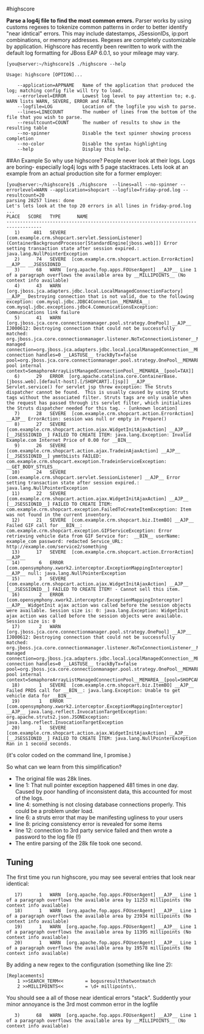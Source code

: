 #highscore

**Parse a log4j file to find the most common errors.** Parser works by using customs regexes to tokenize common patterns in order to better identify "near idntical" errors. This may include datestamps, JSessionIDs, ip:port combinations, or memory addresses. Regexes are completely customizable by application.  Highscore has recently been rewritten to work with the default log formatting for JBoss EAP 6.0.1, so your mileage may vary.




    [you@server:~/highscore]$ ./highscore --help

    Usage: highscore [OPTION]...

        --application=APPNAME   Name of the application that produced the log; matching config file will try to load.
        --errorlevel=ERROR      Lowest log level to pay attention to; e.g. WARN lists WARN, SEVERE, ERROR and FATAL
        --logfile=LOG           Location of the logfile you wish to parse.           
        --lines=LINECOUNT       The number of lines from the bottom of the file that you wish to parse.
        --resultcount=COUNT     The number of results to show in the resulting table
        --no-spinner            Disable the text spinner showing process completion
        --no-color              Disable the syntax highlighting
        --help                  Display this help.



##An Example
So why use highscore? People never look at their logs. Logs are boring- especially log4j logs with 5 page stacktraces.
Lets look at an example from an actual production site for a former employer:



    [you@server:~/highscore]$ ./highscore  --lines=all --no-spinner --errorlevel=WARN --application=shopcart --logfile=friday-prod.log --resultcount=20
    parsing 28257 lines: done
    Let's lets look at the top 20 errors in all lines in friday-prod.log ...
    PLACE   SCORE   TYPE      NAME
    -----------------------------------------------------------------------------------
       1)     481   SEVERE  [com.example.crm.shopcart.servlet.SessionListener] (ContainerBackgroundProcessor[StandardEngine[jboss.web]]) Error setting transaction state after session expired.: java.lang.NullPointerException
       2)      74   SEVERE  [com.example.crm.shopcart.action.ErrorAction] __AJP__ __JSESSIONID__ 
       3)      68   WARN  [org.apache.fop.apps.FOUserAgent] __AJP__ Line 1 of a paragraph overflows the available area by __MILLIPOINTS__ (No context info available)
       4)      43   WARN  [org.jboss.jca.adapters.jdbc.local.LocalManagedConnectionFactory] __AJP__ Destroying connection that is not valid, due to the following exception: com.mysql.jdbc.JDBC4Connection__MEMAREA__: com.mysql.jdbc.exceptions.jdbc4.CommunicationsException: Communications link failure
       5)      41   WARN  [org.jboss.jca.core.connectionmanager.pool.strategy.OnePool] __AJP__ IJ000612: Destroying connection that could not be successfully matched: org.jboss.jca.core.connectionmanager.listener.NoTxConnectionListener__MEMAREA__[state=DESTROYED managed connection=org.jboss.jca.adapters.jdbc.local.LocalManagedConnection__MEMAREA__ connection handles=0 __LASTUSE__ trackByTx=false pool=org.jboss.jca.core.connectionmanager.pool.strategy.OnePool__MEMAREA__ pool internal context=SemaphoreArrayListManagedConnectionPool__MEMAREA__[pool=TAX]]
       6)      29   ERROR  [org.apache.catalina.core.ContainerBase.[jboss.web].[default-host].[/SHOPCART].[jsp]] __AJP__ Servlet.service() for servlet jsp threw exception: The Struts dispatcher cannot be found.  This is usually caused by using Struts tags without the associated filter. Struts tags are only usable when the request has passed through its servlet filter, which initializes the Struts dispatcher needed for this tag. - [unknown location]
       7)      28   SEVERE  [com.example.crm.shopcart.action.ErrorAction] __AJP__ ErrorAction: session was null or empty in Prepare()
       8)      27   SEVERE  [com.example.crm.shopcart.action.ajax.WidgetInitAjaxAction] __AJP__ [__JSESSIONID__] FAILED TO CREATE ITEM: java.lang.Exception: Invalid Example.com Internet Price of 0.00 for __BIN__
       9)      26   SEVERE  [com.example.crm.shopcart.action.ajax.TradeinAjaxAction] __AJP__ [__JSESSIONID__] ymmtbLists FAILED: com.example.crm.shopcart.exception.TradeinServiceException: __GET_BODY_STYLES__
      10)      24   SEVERE  [com.example.crm.shopcart.servlet.SessionListener] __AJP__ Error setting transaction state after session expired.: java.lang.NullPointerException
      11)      22   SEVERE  [com.example.crm.shopcart.action.ajax.WidgetInitAjaxAction] __AJP__ [__JSESSIONID__] FAILED TO CREATE ITEM: com.example.crm.shopcart.exception.FailedToCreateItemException: Item was not found in the current inventory.
      12)      21   SEVERE  [com.example.crm.shopcart.biz.ItemBO] __AJP__ Failed GIF call for __BIN__: com.example.crm.shopcart.exception.GIFServiceException: Error retrieving vehicle data from GIF Service for:  __BIN__ userName: example_com password: redacted Service_URL: http://example.com/service2/something
      13)      17   SEVERE  [com.example.crm.shopcart.action.ErrorAction] __AJP__  
      14)       6   ERROR  [com.opensymphony.xwork2.interceptor.ExceptionMappingInterceptor] __AJP__ null: java.lang.NullPointerException
      15)       3   SEVERE  [com.example.crm.shopcart.action.ajax.WidgetInitAjaxAction] __AJP__ [__JSESSIONID__] FAILED TO CREATE ITEM! - Cannot sell this item.
      16)       2   ERROR  [com.opensymphony.xwork2.interceptor.ExceptionMappingInterceptor] __AJP__ WidgetInit ajax action was called before the session objects were available. Session size is: 0: java.lang.Exception: WidgetInit ajax action was called before the session objects were available. Session size is: 0
      17)       2   WARN  [org.jboss.jca.core.connectionmanager.pool.strategy.OnePool] __AJP__ IJ000612: Destroying connection that could not be successfully matched: org.jboss.jca.core.connectionmanager.listener.NoTxConnectionListener__MEMAREA__[state=DESTROYED managed connection=org.jboss.jca.adapters.jdbc.local.LocalManagedConnection__MEMAREA__ connection handles=0 __LASTUSE__ trackByTx=false pool=org.jboss.jca.core.connectionmanager.pool.strategy.OnePool__MEMAREA__ pool internal context=SemaphoreArrayListManagedConnectionPool__MEMAREA__[pool=SHOPCART]]
      18)       1   SEVERE  [com.example.crm.shopcart.biz.ItemBO] __AJP__ Failed PRDS call for __BIN__: java.lang.Exception: Unable to get vehicle data for __BIN__
      19)       1   ERROR  [com.opensymphony.xwork2.interceptor.ExceptionMappingInterceptor] __AJP__ java.lang.reflect.InvocationTargetException: org.apache.struts2.json.JSONException: java.lang.reflect.InvocationTargetException
      20)       1   SEVERE  [com.example.crm.shopcart.action.ajax.WidgetInitAjaxAction] __AJP__ [__JSESSIONID__] FAILED TO CREATE ITEM: java.lang.NullPointerException
    Ran in 1 second seconds.


(it's color coded on the command line, I promise.)

So what can we learn from this simplification?

* The original file was 28k lines.
* line 1: That null pointer exception happened 481 times in one day. Caused by poor handling of inconsistent data, this accounted for most of the logs.
* line 4: something is not closing database connections properly. This could be a problem under load.
* line 6: a struts error that may be manifesting ugliness to your users
* line 8: pricing consistency error is revealed for some items
* line 12: connection to 3rd party service failed and then wrote a password to the log file (!)
* The entire parsing of the 28k file took one second.


## Tuning

The first time you run highscore, you may see several entries that look near identical:

       17)      1   WARN  [org.apache.fop.apps.FOUserAgent] __AJP__ Line 1 of a paragraph overflows the available area by 11253 millipoints (No context info available)
       18)      1   WARN  [org.apache.fop.apps.FOUserAgent] __AJP__ Line 1 of a paragraph overflows the available area by 23934 millipoints (No context info available)
       19)      1   WARN  [org.apache.fop.apps.FOUserAgent] __AJP__ Line 1 of a paragraph overflows the available area by 11395 millipoints (No context info available)
       20)      1   WARN  [org.apache.fop.apps.FOUserAgent] __AJP__ Line 1 of a paragraph overflows the available area by 19578 millipoints (No context info available)

By adding a new regex to the configuration (something like line 2):

    [Replacements]
        1 >>SEARCH_TERM<<        = bogusresultthatwontmatch
        2 >>MILLIPOINTS<<        = \d+ millipoints\.

You should see a all of those near identical errors "stack". Suddently your minor annoyance is the 3rd most common error in the logfile

       3)      68   WARN  [org.apache.fop.apps.FOUserAgent] __AJP__ Line 1 of a paragraph overflows the available area by __MILLIPOINTS__ (No context info available)


